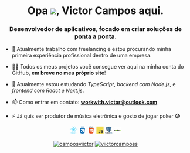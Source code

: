 <h1 align="center">Opa <img src="https://raw.githubusercontent.com/kaueMarques/kaueMarques/master/hi.gif" width="30px">, Victor Campos aqui.</h1>
<h3 align="center">Desenvolvedor de aplicativos, focado em criar soluções de ponta a ponta.</h3>

- 🔭 Atualmente trabalho com freelancing e estou procurando minha primeira experiência profissional dentro de uma empresa.

- 👨‍💻 Todos os meus projetos você consegue ver aqui na minha conta do GitHub, **em breve no meu próprio site**!

- 🌱 Atualmente estou estudando *TypeScript*, *backend com Node.js*, e *frontend com React e Next.js*.

- 📫 Como entrar em contato: **workwith.victor@outlook.com**

- ⚡ Já quis ser produtor de música eletrônica e gosto de jogar poker **😜**

<p align="center">
<img src="https://raw.githubusercontent.com/devicons/devicon/master/icons/react/react-original-wordmark.svg" alt="react" width="20" height="20"/>
<img src="https://raw.githubusercontent.com/devicons/devicon/master/icons/css3/css3-plain-wordmark.svg" alt="css3"  width="20" height="20"/>
<img src="https://raw.githubusercontent.com/devicons/devicon/master/icons/html5/html5-original-wordmark.svg" alt="html5"  width="20" height="20"/>
<img src="https://raw.githubusercontent.com/devicons/devicon/master/icons/javascript/javascript-original.svg" alt="javascript" width="20" height="20"/>
<img src="https://raw.githubusercontent.com/devicons/devicon/master/icons/postgresql/postgresql-original-wordmark.svg" alt="postgresql" width="20" height="20"/>
<img src="https://raw.githubusercontent.com/devicons/devicon/master/icons/nodejs/nodejs-original-wordmark.svg" alt="nodejs" width="20" height="20"/></p><p align="center">

</p>

<p align="center">
<a href="https://linkedin.com/in/camposviictor" target="blank"><img align="center" src="https://cdn.jsdelivr.net/npm/simple-icons@3.0.1/icons/linkedin.svg" alt="camposviictor" height="20" width="20" /></a>
<a href="https://instagram.com/viictorcamposs" target="blank"><img align="center" src="https://cdn.jsdelivr.net/npm/simple-icons@3.0.1/icons/instagram.svg" alt="viictorcamposs" height="20" width="20" /></a>
</p>
